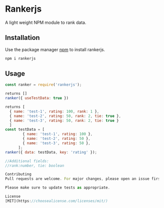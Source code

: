 # Rankerjs

A light weight NPM module to rank data.

## Installation

Use the package manager [npm](https://www.npmjs.com/) to install rankerjs.

```bash
npm i rankerjs
```

## Usage

```javascript
const ranker = require('rankerjs');

returns []
ranker({ useTestData: true })

returns [ 
  { name: 'test-1', rating: 100, rank: 1 },
  { name: 'test-2', rating: 50, rank: 2, tie: true },
  { name: 'test-3', rating: 50, rank: 2, tie: true }
  ]
const testData = [
        { name: 'test-1', rating: 100 },
        { name: 'test-2', rating: 50 },
        { name: 'test-3', rating: 50 },
      ];
ranker({ data: testData, key: 'rating' });

//Additional fields:
//rank:number, tie: boolean

Contributing
Pull requests are welcome. For major changes, please open an issue first to discuss what you would like to change.

Please make sure to update tests as appropriate.

License
[MIT](https://choosealicense.com/licenses/mit/)